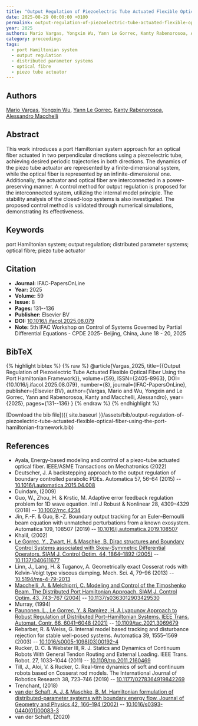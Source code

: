 ```yaml
---
title: "Output Regulation of Piezoelectric Tube Actuated Flexible Optical Fiber Using the Port Hamiltonian Framework"
date: 2025-08-29 00:00:00 +0100
permalink: output-regulation-of-piezoelectric-tube-actuated-flexible-optical-fiber-using-the-port-hamiltonian-framework
year: 2025
authors: Mario Vargas, Yongxin Wu, Yann Le Gorrec, Kanty Rabenorosoa, Alessandro Macchelli
category: proceedings
tags:
  - port Hamiltonian system
  - output regulation
  - distributed parameter systems
  - optical fibre
  - piezo tube actuator
---
```

 
## Authors
[Mario Vargas](authors/mario-vargas), [Yongxin Wu](authors/yongxin-wu), [Yann Le Gorrec](authors/yann-le-gorrec), [Kanty Rabenorosoa](authors/kanty-rabenorosoa), [Alessandro Macchelli](authors/alessandro-macchelli)
 
## Abstract
This work introduces a port Hamiltonian system approach for an optical fiber actuated in two perpendicular directions using a piezoelectric tube, achieving desired periodic trajectories in both directions. The dynamics of the piezo tube actuator are represented by a finite-dimensional system, while the optical fiber is represented by an infinite-dimensional one. Additionally, the actuator and optical fiber are interconnected in a power-preserving manner. A control method for output regulation is proposed for the interconnected system, utilizing the internal model principle. The stability analysis of the closed-loop systems is also investigated. The proposed control method is validated through numerical simulations, demonstrating its effectiveness.
 
## Keywords
port Hamiltonian system; output regulation; distributed parameter systems; optical fibre; piezo tube actuator
 
## Citation
- **Journal:** IFAC-PapersOnLine
- **Year:** 2025
- **Volume:** 59
- **Issue:** 8
- **Pages:** 131--136
- **Publisher:** Elsevier BV
- **DOI:** [10.1016/j.ifacol.2025.08.079](https://doi.org/10.1016/j.ifacol.2025.08.079)
- **Note:** 5th IFAC Workshop on Control of Systems Governed by Partial Differential Equations - CPDE 2025- Beijing, China, June 18 - 20, 2025
 
## BibTeX
{% highlight bibtex %}
{% raw %}
@article{Vargas_2025,
  title={{Output Regulation of Piezoelectric Tube Actuated Flexible Optical Fiber Using the Port Hamiltonian Framework}},
  volume={59},
  ISSN={2405-8963},
  DOI={10.1016/j.ifacol.2025.08.079},
  number={8},
  journal={IFAC-PapersOnLine},
  publisher={Elsevier BV},
  author={Vargas, Mario and Wu, Yongxin and Le Gorrec, Yann and Rabenorosoa, Kanty and Macchelli, Alessandro},
  year={2025},
  pages={131--136}
}
{% endraw %}
{% endhighlight %}
 
[Download the bib file]({{ site.baseurl }}/assets/bib/output-regulation-of-piezoelectric-tube-actuated-flexible-optical-fiber-using-the-port-hamiltonian-framework.bib)
 
## References
- Ayala, Energy-based modeling and control of a piezo-tube actuated optical fiber. IEEE/ASME Transactions on Mechatronics (2022)
- Deutscher, J. A backstepping approach to the output regulation of boundary controlled parabolic PDEs. Automatica 57, 56–64 (2015) -- [10.1016/j.automatica.2015.04.008](https://doi.org/10.1016/j.automatica.2015.04.008)
- Duindam, (2009)
- Guo, W., Zhou, H. & Krstic, M. Adaptive error feedback regulation problem for 1D wave equation. Intl J Robust &amp; Nonlinear 28, 4309–4329 (2018) -- [10.1002/rnc.4234](https://doi.org/10.1002/rnc.4234)
- Jin, F.-F. & Guo, B.-Z. Boundary output tracking for an Euler–Bernoulli beam equation with unmatched perturbations from a known exosystem. Automatica 109, 108507 (2019) -- [10.1016/j.automatica.2019.108507](https://doi.org/10.1016/j.automatica.2019.108507)
- Khalil, (2002)
- [Le Gorrec, Y., Zwart, H. & Maschke, B. Dirac structures and Boundary Control Systems associated with Skew-Symmetric Differential Operators. SIAM J. Control Optim. 44, 1864–1892 (2005)](dirac-structures-and-boundary-control-systems-associated-with-skew-symmetric-differential-operators) -- [10.1137/040611677](https://doi.org/10.1137/040611677)
- Linn, J., Lang, H. & Tuganov, A. Geometrically exact Cosserat rods with Kelvin–Voigt type viscous damping. Mech. Sci. 4, 79–96 (2013) -- [10.5194/ms-4-79-2013](https://doi.org/10.5194/ms-4-79-2013)
- [Macchelli, A. & Melchiorri, C. Modeling and Control of the Timoshenko Beam. The Distributed Port Hamiltonian Approach. SIAM J. Control Optim. 43, 743–767 (2004)](modeling-and-control-of-the-timoshenko-beam-the-distributed-port-hamiltonian-approach) -- [10.1137/s0363012903429530](https://doi.org/10.1137/s0363012903429530)
- Murray, (1994)
- [Paunonen, L., Le Gorrec, Y. & Ramírez, H. A Lyapunov Approach to Robust Regulation of Distributed Port–Hamiltonian Systems. IEEE Trans. Automat. Contr. 66, 6041–6048 (2021)](a-lyapunov-approach-to-robust-regulation-of-distributed-port-hamiltonian-systems) -- [10.1109/tac.2021.3069679](https://doi.org/10.1109/tac.2021.3069679)
- Rebarber, R. & Weiss, G. Internal model based tracking and disturbance rejection for stable well-posed systems. Automatica 39, 1555–1569 (2003) -- [10.1016/s0005-1098(03)00192-4](https://doi.org/10.1016/s0005-1098(03)00192-4)
- Rucker, D. C. & Webster III, R. J. Statics and Dynamics of Continuum Robots With General Tendon Routing and External Loading. IEEE Trans. Robot. 27, 1033–1044 (2011) -- [10.1109/tro.2011.2160469](https://doi.org/10.1109/tro.2011.2160469)
- Till, J., Aloi, V. & Rucker, C. Real-time dynamics of soft and continuum robots based on Cosserat rod models. The International Journal of Robotics Research 38, 723–746 (2019) -- [10.1177/0278364919842269](https://doi.org/10.1177/0278364919842269)
- Trenchant, (2018)
- [van der Schaft, A. J. & Maschke, B. M. Hamiltonian formulation of distributed-parameter systems with boundary energy flow. Journal of Geometry and Physics 42, 166–194 (2002)](hamiltonian-formulation-of-distributed-parameter-systems-with-boundary-energy-flow) -- [10.1016/s0393-0440(01)00083-3](https://doi.org/10.1016/s0393-0440(01)00083-3)
- van der Schaft, (2020)

